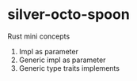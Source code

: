 # silver-octo-spoon
Rust mini concepts


1. Impl as parameter
2. Generic impl as parameter
3. Generic type traits implements       
